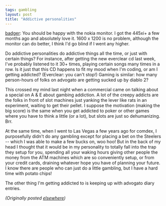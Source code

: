 ```yaml
---
tags: gambling
layout: post
title: "Addictive personalities"
---
```




<p><a href="http://www.advogato.org/person/bagder/">badger</a>: You should be happy
with the nokia monitor. I got the 445xi+ a few months ago
and absolutely love it. 1600 x 1200 is no problem, although
the monitor can do better, I think I'd go blind if I went
any higher.

<p>Do addictive personalities do addictive things all the
time, or just with certain things? For instance, after
getting the new everclear cd last week, I've probably
listened to it 30+ times, playing certain songs many times
in a row. Is it just that this CD happens to fit my mood
when I'm coding, or am I getting addicted? (Everclear: you
can't stop!) Gaming is similar: how many person-hours of
folks on advogato are getting sucked up by diablo 2? 

<p>This crossed my mind last night when a commercial came on
talking about a special on A &amp; E about gambing addiction. A
lot of the creepy addicts are the folks in front of slot
machines just yanking the lever like rats in an experiment,
waiting to get their pellet. I suppose the motivation
(making the big score) is the same when you get addicted to
poker or other games where you have to think a little (or a
lot), but slots are just so dehumanizing. Brr.

<p>At the same time, when I went to Las Vegas a few years
ago for comdex, I purposefully didn't do any gambling except
for placing a bet on the Steelers -- which I was able to
make a few bucks on, woo hoo! But in the back of my head I
thought that it would be in my personality to totally fall
into the trap they setup for you, spending all your waking
hours giving other people the money from the ATM machines
which are so conveniently setup, or from your credit cards,
draining whatever hope you have of planning your future. I
know there are people who can just do a little gambling, but
I have a hard time with potato chips!

<p>The other thing I'm getting addicted to is keeping up
with advogato diary entries. 

<p><em>(Originally posted <a href="http://www.advogato.org/person/cwinters/diary.html?start=10">elsewhere</a>)</em></p>


